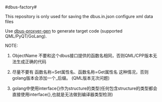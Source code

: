 #dbus-factory#

This repository is only used for saving the dbus.in.json configure xml data files

Use [dbus-proxyer-gen](https://github.com/linuxdeepin/go-lib/tree/master/dbus/proxyer) to generate target code (supported QML/PyQT/GoLang).


NOTE:
1. ObjectName 不要和这个dbus接口提供的函数名相同，否则QML/CPP版本无法生成正确的代码
2. 尽量不要有 函数名称=Set属性名、函数名称=Get属性名  这种情况，否则golang版本会添加一个_后缀。  (QML版本无次问题)

3. golang中使用interface{}作为structure的类型(任何包含structure的类型都会直接使用interface{},也就是无法做到编译器类型检测)
